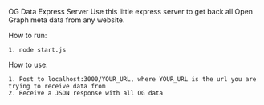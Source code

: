 OG Data Express Server
Use this little express server to get back all Open Graph meta data from any website.

How to run:
  ```
  1. node start.js
  ```

How to use:
  ```
  1. Post to localhost:3000/YOUR_URL, where YOUR_URL is the url you are trying to receive data from
  2. Receive a JSON response with all OG data
  ```

